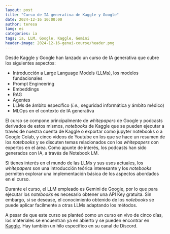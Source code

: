 ```yaml
---
layout: post
title: "Curso de IA generativa de Kaggle y Google"
date: 2024-12-16 10:00:00
author: teresa
lang: es
categories: ia
tags: ia, LLM, Google, Kaggle, Gemini
header-image: 2024-12-16-genai-course/header.png
---
```



Desde Kaggle y Google han lanzado un curso de IA generativa que cubre los siguientes aspectos:
- Introducción a Large Language Models (LLMs), los modelos fundacionales
- Prompt Engineering
- Embeddings
- RAG
- Agentes
- LLMs de ámbito específico (*i.e.*, seguridad informática y ámbito médico)
- MLOps en el contexto de IA generativa

El curso se compone principalmente de *whitepapers* de Google y podcasts derivados de estos mismos, *notebooks* de Kaggle que se pueden ejecutar a través de nuestra cuenta de Kaggle o exportar como jupyter notebooks o a Google Colab, y cinco videos de Youtube en los que se hace un resumen de los *notebooks* y se discuten temas relacionados con los *whitepapers* con expertos en el área. Como apunte de interés, los podcasts han sido generados con IA, a través de Notebook LM.

Si tienes interés en el mundo de las LLMs y sus usos actuales, los *whitepapers* son una introducción teórica interesante y los *notebooks* permiten explorar una implementación básica de los aspectos abordados en el curso.

Durante el curso, el LLM empleado es Gemini de Google, por lo que para ejecutar los *notebooks* es necesario obtener una API Key gratuita. Sin embargo, si se desease, el conocimiento obtenido de los *notebooks* se puede aplicar facilmente a otras LLMs adaptando los métodos.

A pesar de que este curso se planteó como un curso en vivo de cinco días, los materiales se encuentran ya en abierto y se pueden encontrar en [Kaggle](https://www.kaggle.com/learn-guide/5-day-genai). Hay también un hilo específico en su canal de Discord.